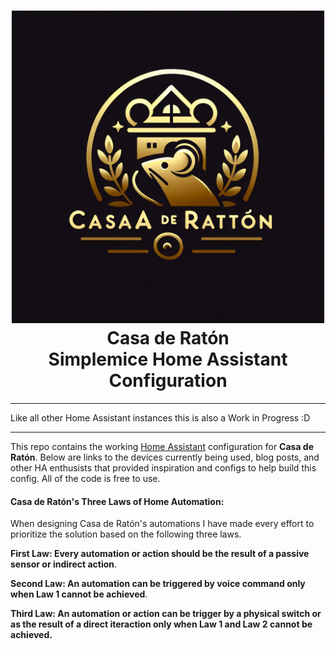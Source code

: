 </p>
<h1 align="center">
  <a name="logo" href="http://about.simplemice.network.com"><img src="https://github.com/simplemice/home_assistant/blob/main/screenshot/logo.jpg" alt="Casa de Ratón HA" width="500"></a>
  <br>
  Casa de Ratón
  <br>
  Simplemice Home Assistant Configuration
</h1>

***

Like all other Home Assistant instances this is also a Work in Progress :D

***

This repo contains the working [Home Assistant](https://home-assistant.io/) configuration for **Casa de Ratón**. Below are links to the devices currently being used, blog posts, and other HA enthusists that provided inspiration and configs to help build this config. All of the code is free to use.

#### Casa de Ratón's Three Laws of Home Automation:

When designing Casa de Ratón's automations I have made every effort to prioritize the solution based on the following three laws. 

**First Law: Every automation or action should be the result of a passive sensor or indirect action**.

**Second Law: An automation can be triggered by voice command only when Law 1 cannot be achieved**.

**Third Law: An automation or action can be trigger by a physical switch or as the result of a direct iteraction only when Law 1 and Law 2 cannot be achieved.**
